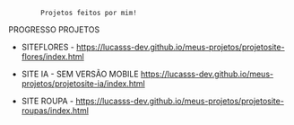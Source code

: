             Projetos feitos por mim!

PROGRESSO PROJETOS

- SITEFLORES - 
https://lucasss-dev.github.io/meus-projetos/projetosite-flores/index.html

- SITE IA - SEM VERSÃO MOBILE
https://lucasss-dev.github.io/meus-projetos/projetosite-ia/index.html

- SITE ROUPA -
 https://lucasss-dev.github.io/meus-projetos/projetosite-roupas/index.html
